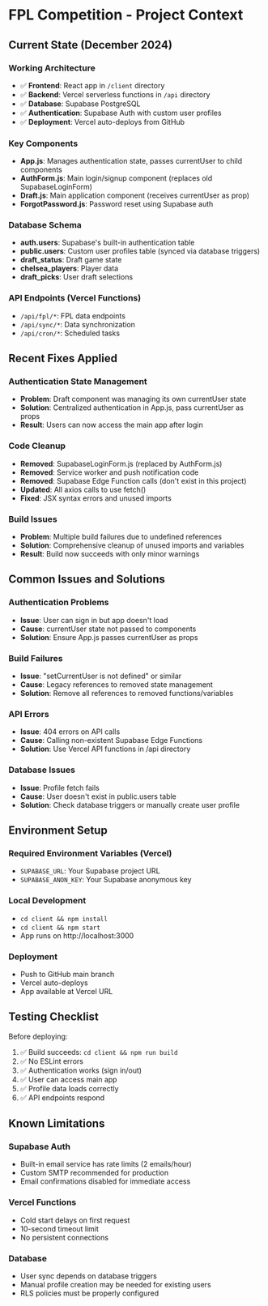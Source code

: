 # FPL Competition - Project Context

## Current State (December 2024)

### Working Architecture
- ✅ **Frontend**: React app in `/client` directory
- ✅ **Backend**: Vercel serverless functions in `/api` directory  
- ✅ **Database**: Supabase PostgreSQL
- ✅ **Authentication**: Supabase Auth with custom user profiles
- ✅ **Deployment**: Vercel auto-deploys from GitHub

### Key Components
- **App.js**: Manages authentication state, passes currentUser to child components
- **AuthForm.js**: Main login/signup component (replaces old SupabaseLoginForm)
- **Draft.js**: Main application component (receives currentUser as prop)
- **ForgotPassword.js**: Password reset using Supabase auth

### Database Schema
- **auth.users**: Supabase's built-in authentication table
- **public.users**: Custom user profiles table (synced via database triggers)
- **draft_status**: Draft game state
- **chelsea_players**: Player data
- **draft_picks**: User draft selections

### API Endpoints (Vercel Functions)
- `/api/fpl/*`: FPL data endpoints
- `/api/sync/*`: Data synchronization
- `/api/cron/*`: Scheduled tasks

## Recent Fixes Applied

### Authentication State Management
- **Problem**: Draft component was managing its own currentUser state
- **Solution**: Centralized authentication in App.js, pass currentUser as props
- **Result**: Users can now access the main app after login

### Code Cleanup
- **Removed**: SupabaseLoginForm.js (replaced by AuthForm.js)
- **Removed**: Service worker and push notification code
- **Removed**: Supabase Edge Function calls (don't exist in this project)
- **Updated**: All axios calls to use fetch()
- **Fixed**: JSX syntax errors and unused imports

### Build Issues
- **Problem**: Multiple build failures due to undefined references
- **Solution**: Comprehensive cleanup of unused imports and variables
- **Result**: Build now succeeds with only minor warnings

## Common Issues and Solutions

### Authentication Problems
- **Issue**: User can sign in but app doesn't load
- **Cause**: currentUser state not passed to components
- **Solution**: Ensure App.js passes currentUser as props

### Build Failures
- **Issue**: "setCurrentUser is not defined" or similar
- **Cause**: Legacy references to removed state management
- **Solution**: Remove all references to removed functions/variables

### API Errors
- **Issue**: 404 errors on API calls
- **Cause**: Calling non-existent Supabase Edge Functions
- **Solution**: Use Vercel API functions in /api directory

### Database Issues
- **Issue**: Profile fetch fails
- **Cause**: User doesn't exist in public.users table
- **Solution**: Check database triggers or manually create user profile

## Environment Setup

### Required Environment Variables (Vercel)
- `SUPABASE_URL`: Your Supabase project URL
- `SUPABASE_ANON_KEY`: Your Supabase anonymous key

### Local Development
- `cd client && npm install`
- `cd client && npm start`
- App runs on http://localhost:3000

### Deployment
- Push to GitHub main branch
- Vercel auto-deploys
- App available at Vercel URL

## Testing Checklist

Before deploying:
1. ✅ Build succeeds: `cd client && npm run build`
2. ✅ No ESLint errors
3. ✅ Authentication works (sign in/out)
4. ✅ User can access main app
5. ✅ Profile data loads correctly
6. ✅ API endpoints respond

## Known Limitations

### Supabase Auth
- Built-in email service has rate limits (2 emails/hour)
- Custom SMTP recommended for production
- Email confirmations disabled for immediate access

### Vercel Functions
- Cold start delays on first request
- 10-second timeout limit
- No persistent connections

### Database
- User sync depends on database triggers
- Manual profile creation may be needed for existing users
- RLS policies must be properly configured
